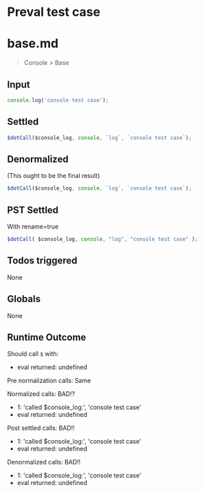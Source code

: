 # Preval test case

# base.md

> Console > Base
>
>

## Input

`````js filename=intro
console.log('console test case');
`````


## Settled


`````js filename=intro
$dotCall($console_log, console, `log`, `console test case`);
`````


## Denormalized
(This ought to be the final result)

`````js filename=intro
$dotCall($console_log, console, `log`, `console test case`);
`````


## PST Settled
With rename=true

`````js filename=intro
$dotCall( $console_log, console, "log", "console test case" );
`````


## Todos triggered


None


## Globals


None


## Runtime Outcome


Should call `$` with:
 - eval returned: undefined

Pre normalization calls: Same

Normalized calls: BAD!?
 - 1: 'called $console_log:', 'console test case'
 - eval returned: undefined

Post settled calls: BAD!!
 - 1: 'called $console_log:', 'console test case'
 - eval returned: undefined

Denormalized calls: BAD!!
 - 1: 'called $console_log:', 'console test case'
 - eval returned: undefined
